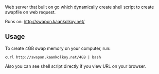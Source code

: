  Web server that built on go which dynamically create shell script to create swapfile on web request.

Runs on: http://swapon.kaankolkoy.net/

## Usage
To create 4GB swap memory on your computer, run:
```
curl http://swapon.kaankolkoy.net/4GB | bash
```

Also you can see shell script directly if you view URL on your browser.